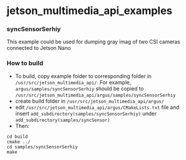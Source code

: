 # jetson_multimedia_api_examples

### syncSensorSerhiy
This example could be used for dumping gray imag of two CSI cameras connected to Jetson Nano


### How to build

- To build, copy example folder to corresponding folder in `/usr/src/jetson_multimedia_api/`. For example, `argus/samples/syncSensorSerhiy` should be copied to `/usr/src/jetson_multimedia_api/argus/samples/syncSensorSerhiy`
- create build folder in `/usr/src/jetson_multimedia_api/argus/`
- edit `/usr/src/jetson_multimedia_api/argus/CMakeLists.txt` file and insert `add_subdirectory(samples/syncSensorSerhiy)` under `add_subdirectory(samples/syncSensor)`
- Then:
```
cd build
cmake ../
cd samples/syncSensorSerhiy
make
```
